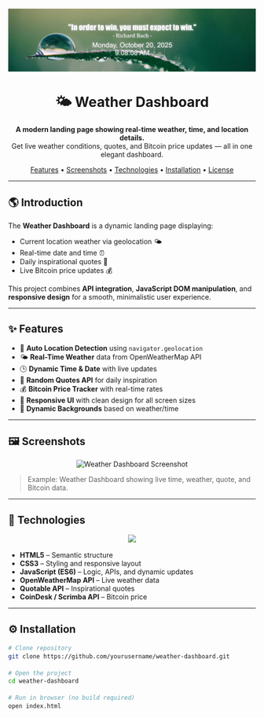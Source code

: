 <p align="center">
  <img src="assets/weather-banner.png" alt="Weather Dashboard Banner" width="800"/>
</p>

<h1 align="center">🌤️ Weather Dashboard</h1>

<p align="center">
  <strong>A modern landing page showing real-time weather, time, and location details.</strong><br/>
  Get live weather conditions, quotes, and Bitcoin price updates — all in one elegant dashboard.
</p>

<p align="center">
  <a href="#features">Features</a> •
  <a href="#screenshots">Screenshots</a> •
  <a href="#technologies">Technologies</a> •
  <a href="#installation">Installation</a> •
  <a href="#license">License</a>
</p>

---

## 🌎 Introduction

The **Weather Dashboard** is a dynamic landing page displaying:

- Current location weather via geolocation 🌤️
- Real-time date and time ⏰
- Daily inspirational quotes 💬
- Live Bitcoin price updates 💰

This project combines **API integration**, **JavaScript DOM manipulation**, and **responsive design** for a smooth, minimalistic user experience.

---

## ✨ Features

- 📍 **Auto Location Detection** using `navigator.geolocation`
- 🌤️ **Real-Time Weather** data from OpenWeatherMap API
- 🕒 **Dynamic Time & Date** with live updates
- 💬 **Random Quotes API** for daily inspiration
- 💰 **Bitcoin Price Tracker** with real-time rates
- 📱 **Responsive UI** with clean design for all screen sizes
- 🌇 **Dynamic Backgrounds** based on weather/time

---

## 🖼️ Screenshots

<p align="center">
  <img src="assets/weather-dashboard.png" alt="Weather Dashboard Screenshot" width="800"/>
</p>

> Example: Weather Dashboard showing live time, weather, quote, and Bitcoin data.

---

## 🧠 Technologies

<p align="center">
  <img src="https://skillicons.dev/icons?i=html,css,js" />
</p>

- **HTML5** – Semantic structure
- **CSS3** – Styling and responsive layout
- **JavaScript (ES6)** – Logic, APIs, and dynamic updates
- **OpenWeatherMap API** – Live weather data
- **Quotable API** – Inspirational quotes
- **CoinDesk / Scrimba API** – Bitcoin price

---

## ⚙️ Installation

```bash
# Clone repository
git clone https://github.com/yourusername/weather-dashboard.git

# Open the project
cd weather-dashboard

# Run in browser (no build required)
open index.html
```
